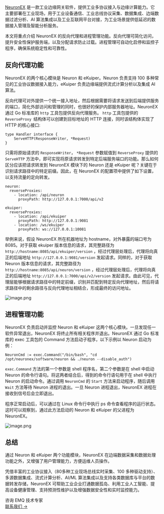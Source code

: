 [NeuronEX](https://www.emqx.com/zh/products/neuronex) 是一款工业边缘网关软件，提供工业多协议接入与边缘计算能力。它主要部署在工业现场，用于工业设备通信、工业总线协议采集、数据集成、边端数据过滤分析、AI 算法集成以及工业互联网平台对接，为工业场景提供低延迟的数据接入管理及智能分析服务。

本文将重点介绍 NeuronEX 的反向代理和进程管理功能。反向代理可简化访问，提升安全性保护服务端，以及分配请求防止过载。进程管理可自动化启停和监控子程序，确保系统稳定性和可靠性。

## **反向代理功能**

NeuronEX 的两个核心模块是 Neuron 和 eKuiper。Neuron 负责支持 100 多种常见的工业协议数据接入能力，eKuiper 负责边缘端提供流式计算分析以及集成 AI 算法。

反向代理可对外提供一个统一接入地址，然后根据需要将请求发送到后端提供服务的端口，简化外部访问和管理的同时，也很好的保护内部服务器地址。NeuronEX 通过 Go 标准库的 `http` 工具包提供反向代理服务。 `http` 工具包提供的 `ReverseProxy `结构体可以创建到目标地址的 HTTP 连接，同时该结构体实现了 HTTP 的核心接口:

```
type Handler interface {
	ServeHTTP(ResponseWriter, *Request)
}
```

只需将原始请求的 `ResponseWriter`， `*Request` 参数赋值到 `ReverseProxy` 提供的 `ServeHTTP` 方法中，即可实现将原请求转发到特定后端服务端口的功能。那么如何区分应该把请求转发到 NeuronEX 模块下的 Neuron 还是 eKuiper 呢？关键在于识别请求路径中的特定前缀。因此，在 NeuronEX 的配置项中提供了如下设置，以支持流量的定向转发。

```shell
neuron:
  reverseProxies:
    - location: /api/neuron
      proxyPath: http://127.0.0.1:7000/api/v2

ekuiper:
  reverseProxies:
    - location: /api/ekuiper
      proxyPath: http://127.0.0.1:9081
    - location: /ws/ekuiper
      proxyPath: ws://127.0.0.1:10081
```

举例来说，假设 NeuronEX 所在机器地址为 hostname，对外暴露的端口号为 8085。对于获取 ekuiper 版本信息的请求，其完整路径为 `http://hostname:8085/api/ekuiper/version` ，经过代理层处理后，代理将向真正的后端地址 `http://127.0.0.1:9081/version` 发起请求。同样的，对于获取 Neuron 版本信息的请求，其完整路径为 `http://hostname:8085/api/neuron/version` ，经过代理层处理后，代理将向真正的后端地址  `http://127.0.0.1:7000/api/v2/version` 发起请求。由此可见，代理层能够根据请求路径中的特定前缀，识别并匹配到特定反向代理地址，然后将请求路径中的剩余路径与反向代理地址相结合，形成最终的访问地址。

![image.png](https://assets.emqx.com/images/d3913f91ddb80ff14de0a836e5625a2e.png)

## 进程管理功能

NeuronEX 负责启动并监控 Neuron 和 eKuiper 这两个核心模块。一旦发现任一软件异常退出，NeuronEX 将终止所有相关程序并退出。NeuronEX 通过 Go 标准库的 exec 工具包的 Command 方法启动子程序，以下示例以 Neuron 启动为例：

```
NeuronCmd := exec.Command("/bin/bash", "cd /opt/neuronex/software/neuron && ./neuron --disable_auth")
```

 `exec.Command` 方法的第一个参数是 shell 程序名，第二个参数是在 shell 中启动 Neuron 的命令行语句。将这两者结合后，得到的命令行语句用于在 shell 中执行 Neuron 的启动命令。通过调用 `NeuronCmd` 的  `Start` 方法来启动程序，随后调用 `Wait` 方法等待 Neuron 进程的退出。一旦 Neuron 进程退出，NeuronEX 进程在接收到信号后会立即退出。

程序正常启动后，可以通过在 Linux 命令行中执行 ps 命令查看程序的运行状态。这时可以观察到，通过此方法启动的 Neuron 和 eKuiper 的父进程为 NeuronEX。

![image.png](https://assets.emqx.com/images/f1e2da361407d47fc92245b0ce0a0346.png)

## 总结

通过 Neuron 和 eKuiper 两个功能模块，NeuronEX 在边端数据采集和数据处理功能之外，又增强了用户管理能力，方便运维人员操作。

凭借丰富的工业协议接入（80多种工业现场总线实时采集、100 多种驱动支持）、多源数据集成、流式计算分析、AI/ML 算法集成以及支持各类数据库与平台的数据转发存储，NeuronEX 可帮助工业企业打通数据孤岛、利用工业人工智能、提高设备健康管理、支持预测性维护以及增强数据安全性和实时监控能力。



<section class="promotion">
    <div>
        咨询 EMQ 技术专家
    </div>
    <a href="https://www.emqx.com/zh/contact?product=solutions" class="button is-gradient">联系我们 →</a>
</section>

